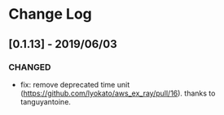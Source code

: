 # Change Log

## [0.1.13] - 2019/06/03

### CHANGED

- fix: remove deprecated time unit (https://github.com/lyokato/aws_ex_ray/pull/16). thanks to tanguyantoine.

